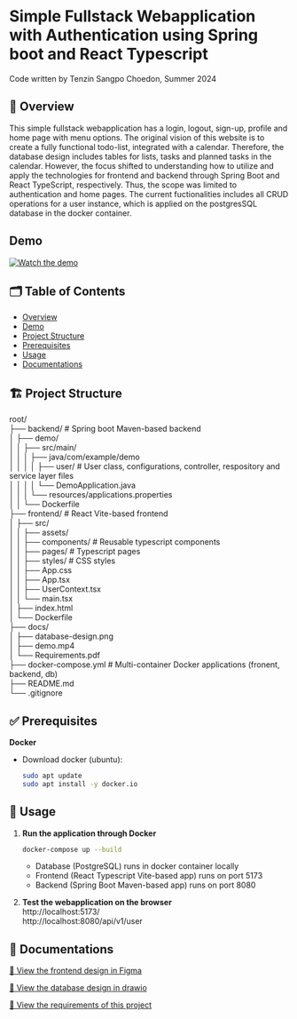 # Simple Fullstack Webapplication with Authentication using Spring boot and React Typescript
Code written by Tenzin Sangpo Choedon, Summer 2024

## 📄 Overview
This simple fullstack webapplication has a login, logout, sign-up, profile and home page with menu options. The original vision of this website is to create a fully functional todo-list, integrated with a calendar. Therefore, the database design includes tables for lists, tasks and planned tasks in the calendar. However, the focus shifted to understanding how to utilize and apply the technologies for frontend and backend through Spring Boot and React TypeScript, respectively. Thus, the scope was limited to authentication and home pages. The current fuctionalities includes all CRUD operations for a user instance, which is applied on the postgresSQL database in the docker container.

## Demo

[![Watch the demo](https://img.youtube.com/vi/N-nHs1oFD2I/0.jpg)](https://www.youtube.com/watch?v=N-nHs1oFD2I)

## 🗂️ Table of Contents

- [Overview](#-overview)
- [Demo](#-demo)
- [Project Structure](#-project-structure)
- [Prerequisites](#-prerequisites)
- [Usage](#-usage)
- [Documentations](#-documentations)

## 🏗️ Project Structure

root/  
├── backend/          # Spring boot Maven-based backend  
│   ├── demo/  
│   │   ├── src/main/  
│   │   │   ├── java/com/example/demo  
│   │   │   │   ├── user/      # User class, configurations, controller, respository and service layer files  
│   │   │   │   └── DemoApplication.java  
│   │   │   └── resources/applications.properties  
│   │   └── Dockerfile    
├── frontend/                #  React Vite-based frontend  
│   ├── src/  
│   │   ├── assets/  
│   │   ├── components/      # Reusable typescript components  
│   │   ├── pages/           # Typescript pages  
│   │   ├── styles/          # CSS styles  
│   │   ├── App.css  
│   │   ├── App.tsx  
│   │   ├── UserContext.tsx  
│   │   └── main.tsx  
│   ├── index.html  
│   └── Dockerfile   
├── docs/  
│   ├── database-design.png  
│   ├── demo.mp4  
│   └── Requirements.pdf  
├── docker-compose.yml        # Multi-container Docker applications (fronent, backend, db)  
├── README.md  
└── .gitignore  

## ✅ Prerequisites

**Docker**
- Download docker (ubuntu):
  ```bash
  sudo apt update
  sudo apt install -y docker.io
  ```

## 🚀 Usage

1. **Run the application through Docker**  
   ```bash
   docker-compose up --build
   ```
   - Database (PostgreSQL) runs in docker container locally
   - Frontend (React Typescript Vite-based app) runs on port 5173
   - Backend (Spring Boot Maven-based app) runs on port 8080

<!-- 
Run the scripts in this order:

1. **Run database in Docker from root**  
   ```bash
   docker-compose up -d
   ```
2. **Run Spring Boot Maven-based backend**  
   ```bash
   cd backend/
   ./mvnw spring-boot:run
   ```
3. **Run React Vite-based Frontend**  
   ```bash
   cd frontend/
   npm run dev
   ```
-->

2. **Test the webapplication on the browser**  
   http://localhost:5173/  
   http://localhost:8080/api/v1/user

## 📘 Documentations
[📄 View the frontend design in Figma](https://www.figma.com/design/UNFxV34ATeXhXqA3p3tdEG/Todo-list-webapplication?node-id=1-2&p=f)

[📄 View the database design in drawio](docs/database-design.png)

[📄 View the requirements of this project](docs/Requirements.pdf)
